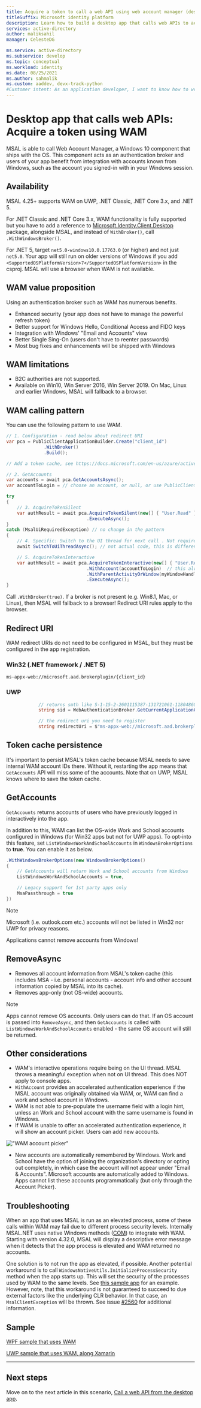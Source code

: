 ```yaml
---
title: Acquire a token to call a web API using web account manager (desktop app) | Azure
titleSuffix: Microsoft identity platform
description: Learn how to build a desktop app that calls web APIs to acquire a token for the app using web account manager
services: active-directory
author: maliksahil
manager: CelesteDG

ms.service: active-directory
ms.subservice: develop
ms.topic: conceptual
ms.workload: identity
ms.date: 08/25/2021
ms.author: sahmalik
ms.custom: aaddev, devx-track-python
#Customer intent: As an application developer, I want to know how to write a desktop app that calls web APIs by using the Microsoft identity platform.
---
```


# Desktop app that calls web APIs: Acquire a token using WAM

MSAL is able to call Web Account Manager, a Windows 10 component that ships with the OS. This component acts as an authentication broker and users of your app benefit from integration with accounts known from Windows, such as the account you signed-in with in your Windows session.

## Availability

MSAL 4.25+ supports WAM on UWP, .NET Classic, .NET Core 3.x, and .NET 5.

For .NET Classic and .NET Core 3.x, WAM functionality is fully supported but you have to add a reference to [Microsoft.Identity.Client.Desktop](https://www.nuget.org/packages/Microsoft.Identity.Client.Desktop/) package, alongside MSAL, and instead of `WithBroker()`, call `.WithWindowsBroker()`.

For .NET 5, target `net5.0-windows10.0.17763.0` (or higher) and not just `net5.0`. Your app will still run on older versions of Windows if you add `<SupportedOSPlatformVersion>7</SupportedOSPlatformVersion>` in the csproj. MSAL will use a browser when WAM is not available.

## WAM value proposition

Using an authentication broker such as WAM has numerous benefits.

- Enhanced security (your app does not have to manage the powerful refresh token)
- Better support for Windows Hello, Conditional Access and FIDO keys
- Integration with Windows' "Email and Accounts" view
- Better Single Sing-On (users don't have to reenter passwords)
- Most bug fixes and enhancements will be shipped with Windows

## WAM limitations

- B2C authorities are not supported.
- Available on Win10, Win Server 2016, Win Server 2019. On Mac, Linux and earlier Windows, MSAL will fallback to a browser.

## WAM calling pattern

You can use the following pattern to use WAM.

```csharp
// 1. Configuration - read below about redirect URI
var pca = PublicClientApplicationBuilder.Create("client_id")
              .WithBroker()
              .Build();

// Add a token cache, see https://docs.microsoft.com/en-us/azure/active-directory/develop/msal-net-token-cache-serialization?tabs=desktop

// 2. GetAccounts
var accounts = await pca.GetAccountsAsync();
var accountToLogin = // choose an account, or null, or use PublicClientApplication.OperatingSystemAccount for the default OS account

try
{
    // 3. AcquireTokenSilent 
    var authResult = await pca.AcquireTokenSilent(new[] { "User.Read" }, accountToLogin)
                              .ExecuteAsync();
}
catch (MsalUiRequiredException) // no change in the pattern
{
    // 4. Specific: Switch to the UI thread for next call . Not required for console apps.
    await SwitchToUiThreadAsync(); // not actual code, this is different on each platform / tech

    // 5. AcquireTokenInteractive
    var authResult = await pca.AcquireTokenInteractive(new[] { "User.Read" })
                              .WithAccount(accountToLogin)  // this already exists in MSAL, but it is more important for WAM
                              .WithParentActivityOrWindow(myWindowHandle) // to be able to parent WAM's windows to your app (optional, but highly recommended; not needed on UWP)
                              .ExecuteAsync();
}
```

Call `.WithBroker(true)`. If a broker is not present (e.g. Win8.1, Mac, or Linux), then MSAL will fallback to a browser! Redirect URI rules apply to the browser.

## Redirect URI

WAM redirect URIs do not need to be configured in MSAL, but they must be configured in the app registration.

### Win32 (.NET framework / .NET 5)

```
ms-appx-web://microsoft.aad.brokerplugin/{client_id}
```

### UWP
```csharp
            // returns smth like S-1-15-2-2601115387-131721061-1180486061-1362788748-631273777-3164314714-2766189824
            string sid = WebAuthenticationBroker.GetCurrentApplicationCallbackUri().Host.ToUpper();

            // the redirect uri you need to register
            string redirectUri = $"ms-appx-web://microsoft.aad.brokerplugin/{sid}";
```

## Token cache persistence

It's important to persist MSAL's token cache because MSAL needs to save internal WAM account IDs there. Without it, restarting the app means that `GetAccounts` API will miss some of the accounts. Note that on UWP, MSAL knows where to save the token cache.

## GetAccounts

`GetAccounts` returns accounts of users who have previously logged in interactively into the app.

In addition to this, WAM can list the OS-wide Work and School accounts configured in Windows (for Win32 apps but not for UWP apps). To opt-into this feature, set `ListWindowsWorkAndSchoolAccounts` in `WindowsBrokerOptions` to **true**. You can enable it as below.

```csharp
.WithWindowsBrokerOptions(new WindowsBrokerOptions()
{
    // GetAccounts will return Work and School accounts from Windows
    ListWindowsWorkAndSchoolAccounts = true,

    // Legacy support for 1st party apps only
    MsaPassthrough = true
})
```

>[!NOTE]
> Microsoft (i.e. outlook.com etc.) accounts will not be listed in Win32 nor UWP for privacy reasons.

Applications cannot remove accounts from Windows! 

## RemoveAsync

- Removes all account information from MSAL's token cache (this includes MSA - i.e. personal accounts - account info and other account information copied by MSAL into its cache).
- Removes app-only (not OS-wide) accounts.

>[!NOTE]
> Apps cannot remove OS accounts. Only users can do that. If an OS account is passed into `RemoveAsync`, and then `GetAccounts` is called with `ListWindowsWorkAndSchoolAccounts` enabled - the same OS account will still be returned.

## Other considerations

- WAM's interactive operations require being on the UI thread. MSAL throws a meaningful exception when not on UI thread. This does NOT apply to console apps.
- `WithAccount` provides an accelerated authentication experience if the MSAL account was originally obtained via WAM, or, WAM can find a work and school account in Windows.
- WAM is not able to pre-populate the username field with a login hint, unless an Work and School account with the same username is found in Windows.
- If WAM is unable to offer an accelerated authentication experience, it will show an account picker. Users can add new accounts.

!["WAM account picker"](media/scenario-desktop-acquire-token-wam/wam-account-picker.png)

- New accounts are automatically remembered by Windows. Work and School have the option of joining the organization's directory or opting out completely, in which case the account will not appear under "Email & Accounts". Microsoft accounts are automatically added to Windows. Apps cannot list these accounts programmatically (but only through the Account Picker).

## Troubleshooting

When an app that uses MSAL is run as an elevated process, some of these calls within WAM may fail due to different process security levels. Internally MSAL.NET uses native Windows methods ([COM](/windows/win32/com/the-component-object-model)) to integrate with WAM. Starting with version 4.32.0, MSAL will display a descriptive error message when it detects that the app process is elevated and WAM returned no accounts.

One solution is to not run the app as elevated, if possible. Another potential workaround is to call `WindowsNativeUtils.InitializeProcessSecurity` method when the app starts up. This will set the security of the processes used by WAM to the same levels. See [this sample app](https://github.com/AzureAD/microsoft-authentication-library-for-dotnet/blob/master/tests/devapps/WAM/NetCoreWinFormsWam/Program.cs#L18-L21) for an example. However, note, that this workaround is not guaranteed to succeed to due external factors like the underlying CLR behavior. In that case, an `MsalClientException` will be thrown. See issue [#2560](https://github.com/AzureAD/microsoft-authentication-library-for-dotnet/issues/2560) for additional information.

## Sample

[WPF sample that uses WAM](https://github.com/azure-samples/active-directory-dotnet-desktop-msgraph-v2)

[UWP sample that uses WAM, along Xamarin](https://github.com/Azure-Samples/active-directory-xamarin-native-v2/tree/master/2-With-broker)

---
## Next steps

Move on to the next article in this scenario,
[Call a web API from the desktop app](scenario-desktop-call-api.md).

